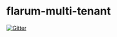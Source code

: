 # flarum-multi-tenant

[![Gitter](https://badges.gitter.im/Join%20Chat.svg)](https://gitter.im/hyn-me/flarum-multi-tenant?utm_source=badge&utm_medium=badge&utm_campaign=pr-badge&utm_content=badge)